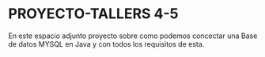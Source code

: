# PROYECTO-TALLERS 4-5

En este espacio adjunto proyecto sobre como podemos concectar una Base de datos MYSQL en Java y con todos los requisitos de esta.
